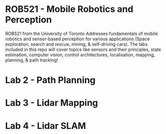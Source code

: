 # ROB521 - Mobile Robotics and Perception
ROB521 from the University of Toronto 
Addresses fundamentals of mobile robotics and sensor-based perception for various applications (Space exploration, search and rescue, mining, & self-driving cars). The labs included in this repo will cover topics like sensors and their principles, state estimation, computer vision, control architectures, localisation, mapping, planning, & path tracking!

<h1>Lab 2 - Path Planning</h1>
<h1>Lab 3 - Lidar Mapping</h1>
<h1>Lab 4 - Lidar SLAM</h1>
